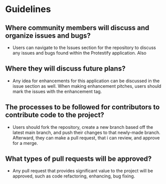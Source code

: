 # Guidelines

## Where community members will discuss and organize issues and bugs?
- Users can navigate to the Issues section for the repository to discuss any issues and bugs found within the Protestify application. Also 
## Where they will discuss future plans?
- Any idea for enhancements for this application can be discussed in the issue section as well. When making enhancement pitches, users should mark the issues with the enhancement tag.
## The processes to be followed for contributors to contribute code to the project?
- Users should fork the repository, create a new branch based off the latest main branch, and push their changes to that newly-made branch. Afterward, they can make a pull request, that i can review, and approve for a merge.
## What types of pull requests will be approved?
- Any pull request that provides significant value to the project will be approved, such as code refactoring, enhancing, bug fixing.

